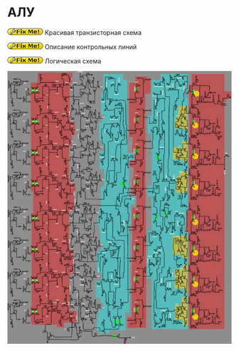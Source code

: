 # АЛУ

![FIXME](/BreakingNESWiki/imgstore/fixme.gif) Красивая транзисторная схема

![FIXME](/BreakingNESWiki/imgstore/fixme.gif) Описание контрольных линий

![FIXME](/BreakingNESWiki/imgstore/fixme.gif) Логическая схема

<img src="/BreakingNESWiki/imgstore/alu.jpg" width="900px">
